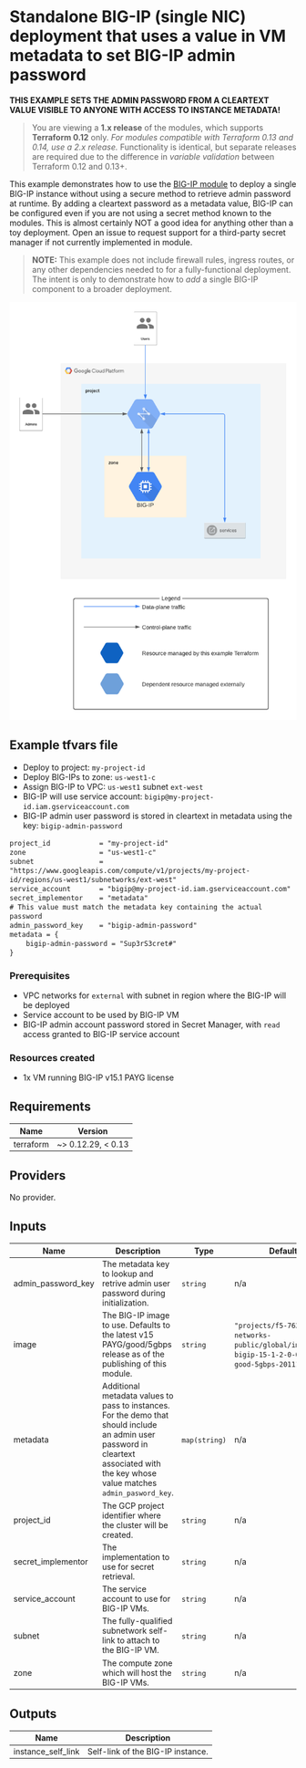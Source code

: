# Standalone BIG-IP (single NIC) deployment that uses a value in VM metadata to set BIG-IP admin password

**THIS EXAMPLE SETS THE ADMIN PASSWORD FROM A CLEARTEXT VALUE VISIBLE TO ANYONE
WITH ACCESS TO INSTANCE METADATA!**

> You are viewing a **1.x release** of the modules, which supports
> **Terraform 0.12** only. *For modules compatible with Terraform 0.13 and 0.14,
> use a 2.x release.* Functionality is identical, but separate releases are required
> due to the difference in *variable validation* between Terraform 0.12 and 0.13+.

This example demonstrates how to use the
[BIG-IP module](https://registry.terraform.io/modules/memes/f5-bigip/google/latest)
to deploy a single BIG-IP instance without using a secure method to retrieve admin
password at runtime. By adding a cleartext password as a metadata value, BIG-IP
can be configured even if you are not using a secret method known to the modules.
This is almost certainly NOT a good idea for anything other than a toy deployment.
Open an issue to request support for a third-party secret manager if not currently
implemented in module.

> **NOTE:** This example does not include firewall rules, ingress routes, or any
> other dependencies needed to for a fully-functional deployment. The intent is
> only to demonstrate how to *add* a single BIG-IP component to a broader
> deployment.

![standalone-1nic](standalone-1nic.png)

<!-- spell-checker: ignore tfvars gserviceaccount mgmt bigip -->
## Example tfvars file

* Deploy to project: `my-project-id`
* Deploy BIG-IPs to zone: `us-west1-c`
* Assign BIG-IP to VPC: `us-west1` subnet `ext-west`
* BIG-IP will use service account: `bigip@my-project-id.iam.gserviceaccount.com`
* BIG-IP admin user password is stored in cleartext in metadata using the key:
  `bigip-admin-password`

<!-- spell-checker: disable -->
```hcl
project_id            = "my-project-id"
zone                  = "us-west1-c"
subnet                = "https://www.googleapis.com/compute/v1/projects/my-project-id/regions/us-west1/subnetworks/ext-west"
service_account       = "bigip@my-project-id.iam.gserviceaccount.com"
secret_implementor    = "metadata"
# This value must match the metadata key containing the actual password
admin_password_key    = "bigip-admin-password"
metadata = {
    bigip-admin-password = "Sup3rS3cret#"
}
```
<!-- spell-checker: enable -->

### Prerequisites

* VPC networks for `external` with subnet in
  region where the BIG-IP will be deployed
* Service account to be used by BIG-IP VM
* BIG-IP admin account password stored in Secret Manager, with `read` access
  granted to BIG-IP service account

### Resources created

<!-- spell-checker: ignore payg -->
* 1x VM running BIG-IP v15.1 PAYG license

<!-- spell-checker:ignore markdownlint -->
<!-- markdownlint-disable MD033 MD034-->
<!-- BEGINNING OF PRE-COMMIT-TERRAFORM DOCS HOOK -->
## Requirements

| Name | Version |
|------|---------|
| terraform | ~> 0.12.29, < 0.13 |

## Providers

No provider.

## Inputs

| Name | Description | Type | Default | Required |
|------|-------------|------|---------|:--------:|
| admin\_password\_key | The metadata key to lookup and retrive admin user password during initialization. | `string` | n/a | yes |
| image | The BIG-IP image to use. Defaults to the latest v15 PAYG/good/5gbps<br>release as of the publishing of this module. | `string` | `"projects/f5-7626-networks-public/global/images/f5-bigip-15-1-2-0-0-9-payg-good-5gbps-201110225418"` | no |
| metadata | Additional metadata values to pass to instances. For the demo that should include<br>an admin user password in cleartext associated with the key whose value matches<br>`admin_pasword_key`. | `map(string)` | n/a | yes |
| project\_id | The GCP project identifier where the cluster will be created. | `string` | n/a | yes |
| secret\_implementor | The implementation to use for secret retrieval. | `string` | n/a | yes |
| service\_account | The service account to use for BIG-IP VMs. | `string` | n/a | yes |
| subnet | The fully-qualified subnetwork self-link to attach to the BIG-IP VM. | `string` | n/a | yes |
| zone | The compute zone which will host the BIG-IP VMs. | `string` | n/a | yes |

## Outputs

| Name | Description |
|------|-------------|
| instance\_self\_link | Self-link of the BIG-IP instance. |

<!-- END OF PRE-COMMIT-TERRAFORM DOCS HOOK -->
<!-- markdownlint-enable MD033 MD034 -->
